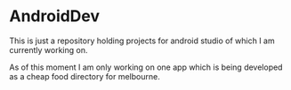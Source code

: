 # AndroidDev

This is just a repository holding projects for android studio of which I am currently working on.

As of this moment I am only working on one app which is being developed as a cheap food directory for melbourne.
